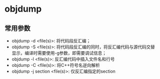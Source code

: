 objdump
=======

## 常用参数

* objdump -d <file(s)>: 将代码段反汇编；
* objdump -S <file(s)>: 将代码段反汇编的同时，将反汇编代码与源代码交替显示，编译时需要使用-g参数，即需要调试信息；
* objdump -l <file(s)>: 反汇编代码中插入文件名和行号
* objdump -C <file(s)>: 将C++符号名逆向解析
* objdump -j section <file(s)>: 仅反汇编指定的section



